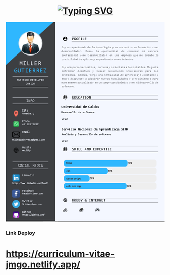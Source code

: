 <h1 align="center"> 
   <a href="https://git.io/typing-svg"><img src="https://readme-typing-svg.demolab.com?font=Righteous&size=35&center=true&vCenter=true&width=500&height=70&duration=6000&lines=Jorge+Miller+Gutierrez+Ospina+ ;+Frontend+Developer+💻;" alt="Typing SVG" /></a>
</h1>

![Preview 2](/preview2.png)

<h3> Link Deploy</h3>

# https://curriculum-vitae-jmgo.netlify.app/
